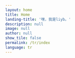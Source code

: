 ```yaml
---
layout: home
title: Home
landing-title: '嘿，我是liyb。'
description: null
image: null
author: null
show_tile: false
permalink: /tr/index
language: tr
---
```


